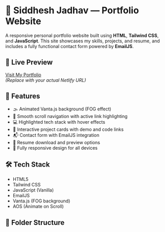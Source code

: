 # 💼 Siddhesh Jadhav — Portfolio Website

A responsive personal portfolio website built using **HTML**, **Tailwind CSS**, and **JavaScript**. This site showcases my skills, projects, and resume, and includes a fully functional contact form powered by **EmailJS**.

## 🚀 Live Preview
[Visit My Portfolio]((https://portfolio-website-siddheshjadhav.netlify.app/))  
*(Replace with your actual Netlify URL)*

## 📌 Features

- 🌫️ Animated Vanta.js background (FOG effect)
- 🧭 Smooth scroll navigation with active link highlighting
- 💻 Highlighted tech stack with hover effects
- 📁 Interactive project cards with demo and code links
- 📬 Contact form with EmailJS integration
- 📄 Resume download and preview options
- 📱 Fully responsive design for all devices

## 🛠️ Tech Stack

- HTML5
- Tailwind CSS
- JavaScript (Vanilla)
- EmailJS
- Vanta.js (FOG background)
- AOS (Animate on Scroll)

## 📂 Folder Structure

